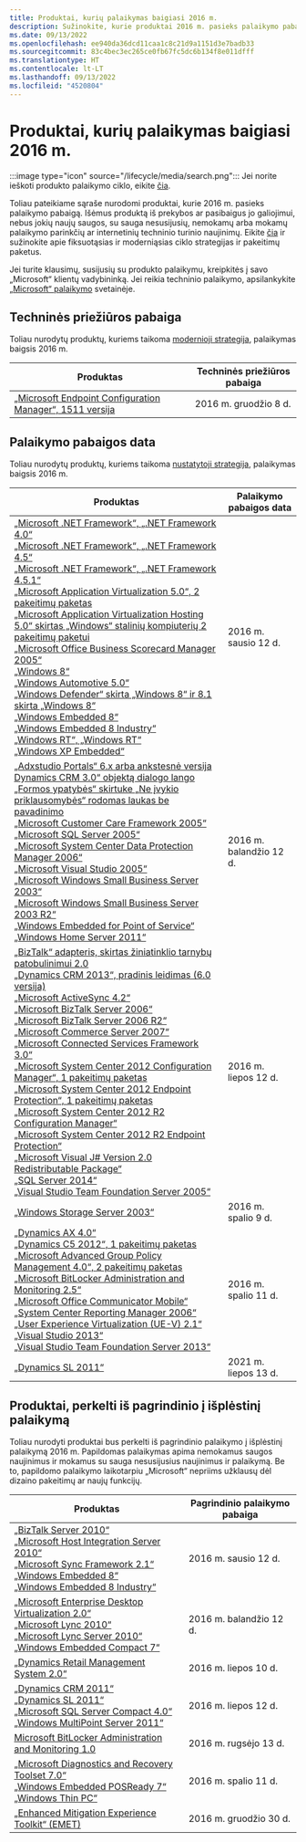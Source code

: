 ```yaml
---
title: Produktai, kurių palaikymas baigiasi 2016 m.
description: Sužinokite, kurie produktai 2016 m. pasieks palaikymo pabaigą arba pereis nuo pagrindinio palaikymo į išplėstinį palaikymą.
ms.date: 09/13/2022
ms.openlocfilehash: ee940da36dcd11caa1c8c21d9a1151d3e7badb33
ms.sourcegitcommit: 83c4bec3ec265ce0fb67fc5dc6b134f8e011dfff
ms.translationtype: HT
ms.contentlocale: lt-LT
ms.lasthandoff: 09/13/2022
ms.locfileid: "4520804"
---
```

# <a name="products-ending-support-in-2016"></a>Produktai, kurių palaikymas baigiasi 2016 m.

:::image type="icon" source="/lifecycle/media/search.png":::
Jei norite ieškoti produkto palaikymo ciklo, eikite [čia](/lifecycle/products/).

Toliau pateikiame sąraše nurodomi produktai, kurie 2016 m. pasieks palaikymo pabaigą. Išėmus produktą iš prekybos ar pasibaigus jo galiojimui, nebus jokių naujų saugos, su sauga nesusijusių, nemokamų arba mokamų palaikymo parinkčių ar internetinių techninio turinio naujinimų. Eikite [čia](/lifecycle/overview/product-end-of-support-overview) ir sužinokite apie fiksuotąsias ir moderniąsias ciklo strategijas ir pakeitimų paketus.

Jei turite klausimų, susijusių su produkto palaikymu, kreipkitės į savo „Microsoft“ klientų vadybininką. Jei reikia techninio palaikymo, apsilankykite [„Microsoft“ palaikymo](https://support.microsoft.com/contactus/?ws=support) svetainėje.



## <a name="release-end-of-servicing"></a>Techninės priežiūros pabaiga

Toliau nurodytų produktų, kuriems taikoma [modernioji strategija](/lifecycle/policies/modern), palaikymas baigsis 2016 m.

| Produktas | Techninės priežiūros pabaiga |
| --- | --- |
| [„Microsoft Endpoint Configuration Manager“, 1511 versija](/lifecycle/products/microsoft-endpoint-configuration-manager?branch=live)<br> | 2016 m. gruodžio 8 d. |


## <a name="products-reaching-end-of-support"></a>Palaikymo pabaigos data

Toliau nurodytų produktų, kuriems taikoma [nustatytoji strategija](/lifecycle/policies/fixed), palaikymas baigsis 2016 m.

| Produktas | Palaikymo pabaigos data |
| --- | --- |
| [„Microsoft .NET Framework“, „.NET Framework 4.0“](/lifecycle/products/microsoft-net-framework?branch=live)<br>[„Microsoft .NET Framework“, „.NET Framework 4.5“](/lifecycle/products/microsoft-net-framework?branch=live)<br>[„Microsoft .NET Framework“, „.NET Framework 4.5.1“](/lifecycle/products/microsoft-net-framework?branch=live)<br>[„Microsoft Application Virtualization 5.0“, 2 pakeitimų paketas](/lifecycle/products/microsoft-application-virtualization-50?branch=live)<br>[„Microsoft Application Virtualization Hosting 5.0“ skirtas „Windows“ stalinių kompiuterių 2 pakeitimų paketui](/lifecycle/products/microsoft-application-virtualization-hosting-50?branch=live)<br>[„Microsoft Office Business Scorecard Manager 2005“](/lifecycle/products/microsoft-office-business-scorecard-manager-2005?branch=live)<br>[„Windows 8“](/lifecycle/products/windows-8?branch=live)<br>[„Windows Automotive 5.0“](/lifecycle/products/windows-automotive-50?branch=live)<br>[„Windows Defender“ skirta „Windows 8“ ir 8.1 skirta „Windows 8“](/lifecycle/products/windows-defender-for-windows-8-and-81?branch=live)<br>[„Windows Embedded 8“](/lifecycle/products/windows-embedded-8?branch=live)<br>[„Windows Embedded 8 Industry“](/lifecycle/products/windows-embedded-8-industry?branch=live)<br>[„Windows RT“, „Windows RT“](/lifecycle/products/windows-rt?branch=live)<br>[„Windows XP Embedded“](/lifecycle/products/windows-xp-embedded?branch=live)<br> | 2016 m. sausio 12 d. |
| [„Adxstudio Portals“ 6.x arba ankstesnė versija](/lifecycle/products/adxstudio-portals-v6x-or-prior?branch=live)<br>[Dynamics CRM 3.0“ objektą dialogo lango „Formos ypatybės“ skirtuke „Ne įvykio priklausomybės“ rodomas laukas be pavadinimo](/lifecycle/products/dynamics-crm-30?branch=live)<br>[„Microsoft Customer Care Framework 2005“](/lifecycle/products/microsoft-customer-care-framework-2005?branch=live)<br>[„Microsoft SQL Server 2005“](/lifecycle/products/microsoft-sql-server-2005?branch=live)<br>[„Microsoft System Center Data Protection Manager 2006“](/lifecycle/products/microsoft-system-center-data-protection-manager-2006?branch=live)<br>[„Microsoft Visual Studio 2005“](/lifecycle/products/microsoft-visual-studio-2005?branch=live)<br>[„Microsoft Windows Small Business Server 2003“](/lifecycle/products/microsoft-windows-small-business-server-2003?branch=live)<br>[„Microsoft Windows Small Business Server 2003 R2“](/lifecycle/products/microsoft-windows-small-business-server-2003-r2-?branch=live)<br>[„Windows Embedded for Point of Service“](/lifecycle/products/windows-embedded-for-point-of-service?branch=live)<br>[„Windows Home Server 2011“](/lifecycle/products/windows-home-server-2011?branch=live)<br> | 2016 m. balandžio 12 d. |
| [„BizTalk“ adapteris, skirtas žiniatinklio tarnybų patobulinimui 2.0](/lifecycle/products/biztalk-adapter-for-web-services-enhancement-20?branch=live)<br>[„Dynamics CRM 2013“, pradinis leidimas (6.0 versija)](/lifecycle/products/dynamics-crm-2013?branch=live)<br>[„Microsoft ActiveSync 4.2“](/lifecycle/products/microsoft-activesync-42?branch=live)<br>[„Microsoft BizTalk Server 2006“](/lifecycle/products/microsoft-biztalk-server-2006?branch=live)<br>[„Microsoft BizTalk Server 2006 R2“](/lifecycle/products/microsoft-biztalk-server-2006-r2?branch=live)<br>[„Microsoft Commerce Server 2007“](/lifecycle/products/microsoft-commerce-server-2007?branch=live)<br>[„Microsoft Connected Services Framework 3.0“](/lifecycle/products/microsoft-connected-services-framework-30?branch=live)<br>[„Microsoft System Center 2012 Configuration Manager“, 1 pakeitimų paketas](/lifecycle/products/microsoft-system-center-2012-configuration-manager?branch=live)<br>[„Microsoft System Center 2012 Endpoint Protection“, 1 pakeitimų paketas](/lifecycle/products/microsoft-system-center-2012-endpoint-protection?branch=live)<br>[„Microsoft System Center 2012 R2 Configuration Manager“](/lifecycle/products/microsoft-system-center-2012-r2-configuration-manager?branch=live)<br>[„Microsoft System Center 2012 R2 Endpoint Protection“](/lifecycle/products/microsoft-system-center-2012-r2-endpoint-protection?branch=live)<br>[„Microsoft Visual J# Version 2.0 Redistributable Package“](/lifecycle/products/microsoft-visual-j-version-20-redistributable-package?branch=live)<br>[„SQL Server 2014“](/lifecycle/products/sql-server-2014?branch=live)<br>[„Visual Studio Team Foundation Server 2005“](/lifecycle/products/microsoft-visual-studio-2005-team-foundation-server?branch=live)<br> | 2016 m. liepos 12 d. |
| [„Windows Storage Server 2003“](/lifecycle/products/windows-storage-server-2003?branch=live)<br> | 2016 m. spalio 9 d. |
| [„Dynamics AX 4.0“](/lifecycle/products/dynamics-ax-40?branch=live)<br>[„Dynamics C5 2012“, 1 pakeitimų paketas](/lifecycle/products/dynamics-c5-2012?branch=live)<br>[„Microsoft Advanced Group Policy Management 4.0“, 2 pakeitimų paketas](/lifecycle/products/microsoft-advanced-group-policy-management-40?branch=live)<br>[„Microsoft BitLocker Administration and Monitoring 2.5“](/lifecycle/products/microsoft-bitlocker-administration-and-monitoring-25?branch=live)<br>[„Microsoft Office Communicator Mobile“](/lifecycle/products/microsoft-office-communicator-mobile?branch=live)<br>[„System Center Reporting Manager 2006“](/lifecycle/products/system-center-reporting-manager-2006?branch=live)<br>[„User Experience Virtualization (UE-V) 2.1“](/lifecycle/products/user-experience-virtualization-uev-21?branch=live)<br>[„Visual Studio 2013“](/lifecycle/products/visual-studio-2013?branch=live)<br>[„Visual Studio Team Foundation Server 2013“](/lifecycle/products/visual-studio-team-foundation-server-2013?branch=live)<br> | 2016 m. spalio 11 d. |
| [„Dynamics SL 2011“](/lifecycle/products/dynamics-sl-2011?branch=live)<br> | 2021 m. liepos 13 d. |


## <a name="products-moving-to-extended-support"></a>Produktai, perkelti iš pagrindinio į išplėstinį palaikymą

Toliau nurodyti produktai bus perkelti iš pagrindinio palaikymo į išplėstinį palaikymą 2016 m. Papildomas palaikymas apima nemokamus saugos naujinimus ir mokamus su sauga nesusijusius naujinimus ir palaikymą. Be to, papildomo palaikymo laikotarpiu „Microsoft“ nepriims užklausų dėl dizaino pakeitimų ar naujų funkcijų.

| Produktas | Pagrindinio palaikymo pabaiga |
| --- | --- |
| [„BizTalk Server 2010“](/lifecycle/products/biztalk-server-2010?branch=live)<br>[„Microsoft Host Integration Server 2010“](/lifecycle/products/microsoft-host-integration-server-2010?branch=live)<br>[„Microsoft Sync Framework 2.1“](/lifecycle/products/microsoft-sync-framework-21?branch=live)<br>[„Windows Embedded 8“](/lifecycle/products/windows-embedded-8?branch=live)<br>[„Windows Embedded 8 Industry“](/lifecycle/products/windows-embedded-8-industry?branch=live)<br> | 2016 m. sausio 12 d. |
| [„Microsoft Enterprise Desktop Virtualization 2.0“](/lifecycle/products/microsoft-enterprise-desktop-virtualization-20?branch=live)<br>[„Microsoft Lync 2010“](/lifecycle/products/microsoft-lync-2010?branch=live)<br>[„Microsoft Lync Server 2010“](/lifecycle/products/microsoft-lync-server-2010?branch=live)<br>[„Windows Embedded Compact 7“](/lifecycle/products/windows-embedded-compact-7?branch=live)<br> | 2016 m. balandžio 12 d. |
| [„Dynamics Retail Management System 2.0“](/lifecycle/products/dynamics-retail-management-system-20?branch=live)<br> | 2016 m. liepos 10 d. |
| [„Dynamics CRM 2011“](/lifecycle/products/dynamics-crm-2011?branch=live)<br>[„Dynamics SL 2011“](/lifecycle/products/dynamics-sl-2011?branch=live)<br>[„Microsoft SQL Server Compact 4.0“](/lifecycle/products/microsoft-sql-server-compact-40?branch=live)<br>[„Windows MultiPoint Server 2011“](/lifecycle/products/windows-multipoint-server-2011?branch=live)<br> | 2016 m. liepos 12 d. |
| [Microsoft BitLocker Administration and Monitoring 1.0](/lifecycle/products/microsoft-bitlocker-administration-and-monitoring-10?branch=live)<br> | 2016 m. rugsėjo 13 d. |
| [„Microsoft Diagnostics and Recovery Toolset 7.0“](/lifecycle/products/microsoft-diagnostics-and-recovery-toolset-70?branch=live)<br>[„Windows Embedded POSReady 7“](/lifecycle/products/windows-embedded-posready-7?branch=live)<br>[„Windows Thin PC“](/lifecycle/products/windows-thin-pc?branch=live)<br> | 2016 m. spalio 11 d. |
| [„Enhanced Mitigation Experience Toolkit“ (EMET)](/lifecycle/products/enhanced-mitigation-experience-toolkit-emet?branch=live)<br> | 2016 m. gruodžio 30 d. |
